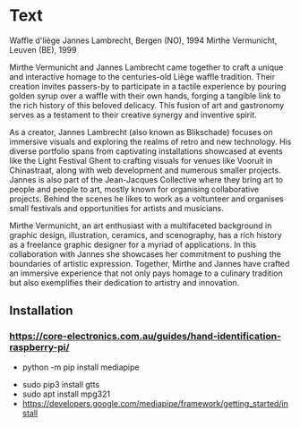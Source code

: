 # Text

Waffle d'liège
Jannes Lambrecht, Bergen (NO), 1994
Mirthe Vermunicht, Leuven (BE), 1999 

Mirthe Vermunicht and Jannes Lambrecht came together to craft a unique and interactive homage to the centuries-old Liège waffle tradition. Their creation invites passers-by to participate in a tactile experience by pouring golden syrup over a waffle with their own hands, forging a tangible link to the rich history of this beloved delicacy. This fusion of art and gastronomy serves as a testament to their creative synergy and inventive spirit.

As a creator, Jannes Lambrecht (also known as Blikschade) focuses on immersive visuals and exploring the realms of retro and new technology. His diverse portfolio spans from captivating installations showcased at events like the Light Festival Ghent to crafting visuals for venues like Vooruit in Chinastraat, along with web development and numerous smaller projects. Jannes is also part of the Jean-Jacques Collective where they bring art to people and people to art, mostly known for organising collaborative projects. Behind the scenes he likes to work as a voltunteer and organises small festivals and opportunities for artists and musicians.

Mirthe Vermunicht, an art enthusiast with a multifaceted background in graphic design, illustration, ceramics, and scenography, has a rich history as a freelance graphic designer for a myriad of applications. 
In this collaboration with Jannes she showcases her commitment to pushing the boundaries of artistic expression. 
Together, Mirthe and Jannes have crafted an immersive experience that not only pays homage to a culinary tradition but also exemplifies their dedication to artistry and innovation.

## Installation

### https://core-electronics.com.au/guides/hand-identification-raspberry-pi/
<!-- - pip install opencv-contrib-python -->
- python -m pip install mediapipe
<!-- - sudo pip3 install mediapipe-rpi4 -->
- sudo pip3 install gtts
- sudo apt install mpg321
- https://developers.google.com/mediapipe/framework/getting_started/install
